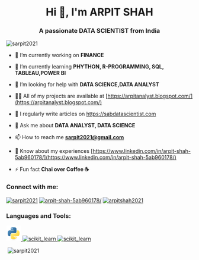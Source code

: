 <h1 align="center">Hi 👋, I'm ARPIT SHAH</h1>
<h3 align="center">A passionate DATA SCIENTIST from India</h3>

<p align="left"> <img src="https://komarev.com/ghpvc/?username=sarpit2021&label=Profile%20views&color=0e75b6&style=flat" alt="sarpit2021" /> </p>

- 🔭 I’m currently working on **FINANCE**

- 🌱 I’m currently learning **PHYTHON, R-PROGRAMMING, SQL, TABLEAU,POWER BI**

- 🤝 I’m looking for help with **DATA SCIENCE,DATA ANALYST**

- 👨‍💻 All of my projects are available at [https://arpitanalyst.blogspot.com/](https://arpitanalyst.blogspot.com/)

- 📝 I regularly write articles on https://sabdatascientist.com

- 💬 Ask me about **DATA ANALYST, DATA SCIENCE**

- 📫 How to reach me **sarpit2021@gmail.com**

- 📄 Know about my experiences [https://www.linkedin.com/in/arpit-shah-5ab960178/](https://www.linkedin.com/in/arpit-shah-5ab960178/)

- ⚡ Fun fact **Chai over Coffee ☕️**

<h3 align="left">Connect with me:</h3>
<p align="left">
<a href="https://dev.to/sarpit2021" target="blank"><img align="center" src="https://cdn.jsdelivr.net/npm/simple-icons@3.0.1/icons/dev-dot-to.svg" alt="sarpit2021" height="30" width="40" /></a>
<a href="https://linkedin.com/in/arpit-shah-5ab960178/" target="blank"><img align="center" src="https://cdn.jsdelivr.net/npm/simple-icons@3.0.1/icons/linkedin.svg" alt="arpit-shah-5ab960178/" height="30" width="40" /></a>
<a href="https://kaggle.com/arpitshah2021" target="blank"><img align="center" src="https://cdn.jsdelivr.net/npm/simple-icons@3.0.1/icons/kaggle.svg" alt="arpitshah2021" height="30" width="40" /></a>
</p>

<h3 align="left">Languages and Tools:</h3>
<p align="left"> <a href="https://www.python.org" target="_blank"> <img src="https://raw.githubusercontent.com/devicons/devicon/master/icons/python/python-original.svg" alt="python" width="40" height="40"/> </a> <a href="https://scikit-learn.org/" target="_blank"> <img src="https://upload.wikimedia.org/wikipedia/commons/0/05/Scikit_learn_logo_small.svg" alt="scikit_learn" width="40" height="40"/> </a><a href="https://scikit-learn.org/" target="_blank"> <img src="https://upload.wikimedia.org/wikipedia/commons/0/05/Scikit_learn_logo_small.svg" alt="scikit_learn" width="40" height="40"/> </a> </p>

<p>&nbsp;<img align="center" src="https://github-readme-stats.vercel.app/api?username=sarpit2021&show_icons=true&locale=en" alt="sarpit2021" /></p>

